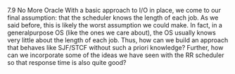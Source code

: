 
7.9 No More Oracle With a basic approach to I/O in place, we come to our final assumption: that the scheduler knows the length of each job. As we said before, this is likely the worst assumption we could make. In fact, in a generalpurpose OS (like the ones we care about), the OS usually knows very little about the length of each job. Thus, how can we build an approach that behaves like SJF/STCF without such a priori knowledge? Further, how can we incorporate some of the ideas we have seen with the RR scheduler so that response time is also quite good?